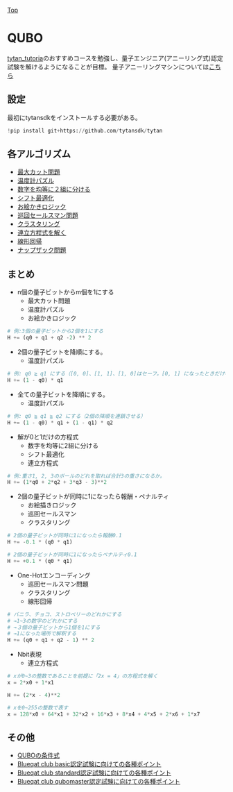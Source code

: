 [Top](https://malibu-cola.github.io/Hg-Web/)

# QUBO

[tytan_tutoria](https://github.com/tytansdk/tytan_tutorial?tab=readme-ov-file)のおすすめコースを勉強し、量子エンジニア(アニーリング式)認定試験を解けるようになることが目標。
量子アニーリングマシンについては[こちら](../QuantumAnnealing/QuantumAnnealing.md)

## 設定

最初にtytansdkをインストールする必要がある。

```python
!pip install git+https://github.com/tytansdk/tytan
```

## 各アルゴリズム

- [最大カット問題](./MaxCut.md)
- [温度計パズル](./ThermoPazzle.md)
- [数字を均等に２組に分ける](./DivideNum.md)
- [シフト最適化](./ShiftOptimize.md)
- [お絵かきロジック](./DrawLogic.md)
- [巡回セールスマン問題](./TravelSales.md)
- [クラスタリング](./Clustering.md)
- [連立方程式を解く](./SimulEquation.md)
- [線形回帰](./LSM.md)
- [ナップザック問題](./Knapsack.md)


## まとめ

- n個の量子ビットからm個を1にする
  - 最大カット問題
  - 温度計パズル
  - お絵かきロジック

```python
# 例:3個の量子ビットから2個を1にする
H += (q0 + q1 + q2 -2) ** 2
```

- 2個の量子ビットを降順にする。
  - 温度計パズル

```python
# 例: q0 ≧ q1 にする（[0, 0]、[1, 1]、[1, 0]はセーフ。[0, 1] になったときだけペナルティを与える）
H += (1 - q0) * q1
```

- 全ての量子ビットを降順にする。
  - 温度計パズル

```python
# 例: q0 ≧ q1 ≧ q2 にする（2個の降順を連鎖させる）
H += (1 - q0) * q1 + (1 - q1) * q2
```

- 解が0と1だけの方程式
  - 数字を均等に2組に分ける
  - シフト最適化
  - 連立方程式

```python
# 例:重さ1, 2, 3のボールのどれを取れば合計3の重さになるか。
H += (1*q0 + 2*q2 + 3*q3 - 3)**2
```

- 2個の量子ビットが同時に1になったら報酬・ペナルティ
  - お絵描きロジック
  - 巡回セールスマン
  - クラスタリング

```python
# 2個の量子ビットが同時に1になったら報酬0.1
H += -0.1 * (q0 * q1)

# 2個の量子ビットが同時に1になったらペナルティ0.1
H += +0.1 * (q0 * q1)
```

- One-Hotエンコーディング
  - 巡回セールスマン問題
  - クラスタリング
  - 線形回帰

```python
# バニラ、チョコ、ストロベリーのどれかにする
# →1~3の数字のどれかにする
# →３個の量子ビットから1個を1にする
# →1になった場所で解釈する
H += (q0 + q1 + q2 - 1) ** 2
``` 

- Nbit表現
  - 連立方程式

```python
# xが0~3の整数であることを前提に「2x = 4」の方程式を解く
x = 2*x0 + 1*x1

H += (2*x - 4)**2

# xを0~255の整数で表す
x = 128*x0 + 64*x1 + 32*x2 + 16*x3 + 8*x4 + 4*x5 + 2*x6 + 1*x7
```




## その他

- [QUBOの条件式](https://vigne-cla.com/21-12/)
- [Blueqat club basic認定試験に向けての各種ポイント](https://blueqat.com/yuichiro_minato2/6bc363dd-373e-4354-aad3-a04985e314f2)
- [Blueqat club standard認定試験に向けての各種ポイント](https://blueqat.com/yuichiro_minato2/0fec35c5-efaa-465a-89a8-fa91ce09458f)
- [Blueqat club qubomaster認定試験に向けての各種ポイント](https://blueqat.com/yuichiro_minato2/c31102b3-27fb-4a56-a949-476a2d7bab60)